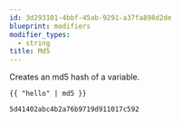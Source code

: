 ```yaml
---
id: 3d293101-4bbf-45ab-9291-a37fa898d2de
blueprint: modifiers
modifier_types:
  - string
title: Md5
---
```

Creates an md5 hash of a variable.

```
{{ "hello" | md5 }}
```

``` output
5d41402abc4b2a76b9719d911017c592
```
